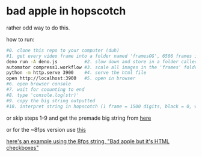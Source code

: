 # bad apple in hopscotch

rather odd way to do this.

how to run:
```sh
#0. clone this repo to your computer (duh)
#1. get every video frame into a folder named 'framesOG', 6506 frames in this case
deno run -A deno.js			 #2. slow down and store in a folder called 'frames'
automator compress1.workflow #3. scale all images in the 'frames' folder to 50x30 (only works on mac, otherwise use another program)
python -m http.serve 3900	 #4. serve the html file
open http://localhost:3900	 #5. open in browser
#6. open browser console
#7. wait for coounting to end
#8. type 'console.log(str)'
#9. copy the big string outputted
#10. interpret string in hopscotch (1 frame = 1500 digits, black = 0, white = 1, resolution = 50x30, framerate = 2 frames per second, 433 frames, remember to add a letter before the big string in your code to make hopscotch realize it isn't a number)
```
or skip steps 1-9 and get the premade big string from [here](str.txt)

or for the ~8fps version use [this](S2.txt)

[here's an example using the 8fps string, "Bad apple but it's HTML checkboxes"](//electogenius.github.io/hs-bad-apple/checkbox)